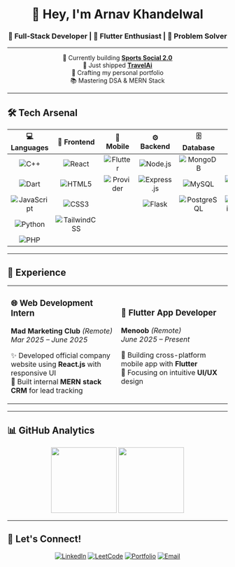 <div align="center">

# 👋 Hey, I'm **Arnav Khandelwal**

### 🚀 Full-Stack Developer | 📱 Flutter Enthusiast | 🎯 Problem Solver

</div>

---

<div align="center">

🔭 Currently building **[Sports Social 2.0](https://github.com/rudradogra/SportsSocial.2.1)**  
🌟 Just shipped **[TravelAi](https://github.com/arnav-khandelwal/TravelAi)**  
💼 Crafting my personal portfolio  
📚 Mastering DSA & MERN Stack  

</div>

---

## 🛠️ **Tech Arsenal**

<div align="center">

| 💻 **Languages** | 🎨 **Frontend** | 📱 **Mobile** | ⚙️ **Backend** | 🗄️ **Database** | 🔧 **Tools** |
|:---:|:---:|:---:|:---:|:---:|:---:|
| ![C++](https://img.shields.io/badge/C++-00599C?style=for-the-badge&logo=c%2B%2B&logoColor=white) | ![React](https://img.shields.io/badge/React-20232A?style=for-the-badge&logo=react&logoColor=61DAFB) | ![Flutter](https://img.shields.io/badge/Flutter-02569B?style=for-the-badge&logo=flutter&logoColor=white) | ![Node.js](https://img.shields.io/badge/Node.js-339933?style=for-the-badge&logo=nodedotjs&logoColor=white) | ![MongoDB](https://img.shields.io/badge/MongoDB-4EA94B?style=for-the-badge&logo=mongodb&logoColor=white) | ![Git](https://img.shields.io/badge/Git-F05032?style=for-the-badge&logo=git&logoColor=white) |
| ![Dart](https://img.shields.io/badge/Dart-0175C2?style=for-the-badge&logo=dart&logoColor=white) | ![HTML5](https://img.shields.io/badge/HTML5-E34F26?style=for-the-badge&logo=html5&logoColor=white) | ![Provider](https://img.shields.io/badge/Provider-02569B?style=for-the-badge&logo=flutter&logoColor=white) | ![Express.js](https://img.shields.io/badge/Express.js-000000?style=for-the-badge&logo=express&logoColor=white) | ![MySQL](https://img.shields.io/badge/MySQL-00000F?style=for-the-badge&logo=mysql&logoColor=white) | ![GitHub](https://img.shields.io/badge/GitHub-181717?style=for-the-badge&logo=github&logoColor=white) |
| ![JavaScript](https://img.shields.io/badge/JavaScript-F7DF1E?style=for-the-badge&logo=javascript&logoColor=black) | ![CSS3](https://img.shields.io/badge/CSS3-1572B6?style=for-the-badge&logo=css3&logoColor=white) | | ![Flask](https://img.shields.io/badge/Flask-000000?style=for-the-badge&logo=flask&logoColor=white) | ![PostgreSQL](https://img.shields.io/badge/PostgreSQL-316192?style=for-the-badge&logo=postgresql&logoColor=white) | ![Gemini API](https://img.shields.io/badge/Gemini_API-4285F4?style=for-the-badge&logo=google&logoColor=white) |
| ![Python](https://img.shields.io/badge/Python-3776AB?style=for-the-badge&logo=python&logoColor=white) | ![TailwindCSS](https://img.shields.io/badge/Tailwind_CSS-38B2AC?style=for-the-badge&logo=tailwind-css&logoColor=white) | | | | |
| ![PHP](https://img.shields.io/badge/PHP-777BB4?style=for-the-badge&logo=php&logoColor=white) | | | | | |

</div>

---

## 💼 **Experience**

<table>
<tr>
<td width="50%">

### 🌐 **Web Development Intern**
**Mad Marketing Club** *(Remote)*  
*Mar 2025 – June 2025*

✨ Developed official company website using **React.js** with responsive UI  
🎯 Built internal **MERN stack CRM** for lead tracking  

</td>
<td width="50%">

### 📱 **Flutter App Developer**
**Menoob** *(Remote)*  
*June 2025 – Present*

🚀 Building cross-platform mobile app with **Flutter**  
🎨 Focusing on intuitive **UI/UX** design

</td>
</tr>
</table>

---

## 📊 **GitHub Analytics**

<div align="center">
<img src="https://github-readme-stats.vercel.app/api/top-langs/?username=arnav-khandelwal&theme=dracula&show_icons=true&hide_border=true&layout=compact" height="150"/>

<img src="https://github-readme-stats.vercel.app/api?username=arnav-khandelwal&show_icons=true&theme=dracula&hide_border=true" height="150"/>

</div>

---

## 🤝 **Let's Connect!**

<div align="center">

[![LinkedIn](https://img.shields.io/badge/LinkedIn-0077B5?style=for-the-badge&logo=linkedin&logoColor=white)](https://www.linkedin.com/in/arnav-khandelwal-7a0aa2278/)
[![LeetCode](https://img.shields.io/badge/LeetCode-FFA116?style=for-the-badge&logo=leetcode&logoColor=black)](https://leetcode.com/u/arnav-khandelwal/)
[![Portfolio](https://img.shields.io/badge/Portfolio-FF5722?style=for-the-badge&logo=google-chrome&logoColor=white)](#)
[![Email](https://img.shields.io/badge/Email-D14836?style=for-the-badge&logo=gmail&logoColor=white)](mailto:arnav181104@gmail.com)

</div>
